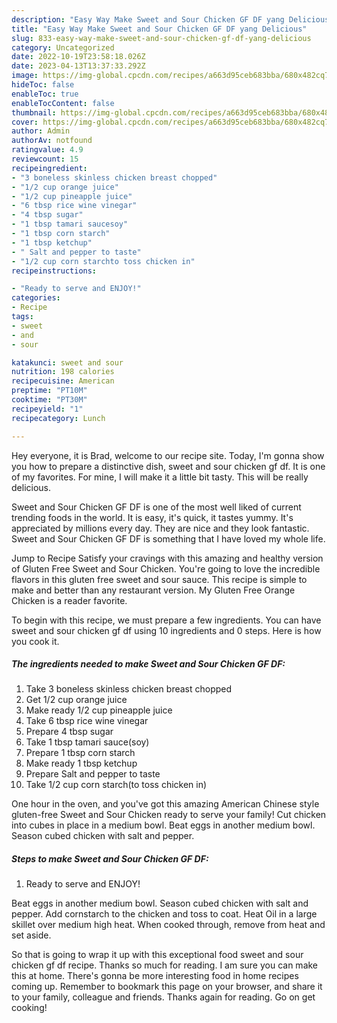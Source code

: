 ```yaml
---
description: "Easy Way Make Sweet and Sour Chicken GF DF yang Delicious"
title: "Easy Way Make Sweet and Sour Chicken GF DF yang Delicious"
slug: 833-easy-way-make-sweet-and-sour-chicken-gf-df-yang-delicious
category: Uncategorized
date: 2022-10-19T23:58:18.026Z
date: 2023-04-13T13:37:33.292Z
image: https://img-global.cpcdn.com/recipes/a663d95ceb683bba/680x482cq70/sweet-and-sour-chicken-gf-df-recipe-main-photo.jpg
hideToc: false
enableToc: true
enableTocContent: false
thumbnail: https://img-global.cpcdn.com/recipes/a663d95ceb683bba/680x482cq70/sweet-and-sour-chicken-gf-df-recipe-main-photo.jpg
cover: https://img-global.cpcdn.com/recipes/a663d95ceb683bba/680x482cq70/sweet-and-sour-chicken-gf-df-recipe-main-photo.jpg
author: Admin
authorAv: notfound
ratingvalue: 4.9
reviewcount: 15
recipeingredient:
- "3 boneless skinless chicken breast chopped"
- "1/2 cup orange juice"
- "1/2 cup pineapple juice"
- "6 tbsp rice wine vinegar"
- "4 tbsp sugar"
- "1 tbsp tamari saucesoy"
- "1 tbsp corn starch"
- "1 tbsp ketchup"
- " Salt and pepper to taste"
- "1/2 cup corn starchto toss chicken in"
recipeinstructions:

- "Ready to serve and ENJOY!"
categories:
- Recipe
tags:
- sweet
- and
- sour

katakunci: sweet and sour 
nutrition: 198 calories
recipecuisine: American
preptime: "PT10M"
cooktime: "PT30M"
recipeyield: "1"
recipecategory: Lunch

---
```



Hey everyone, it is Brad, welcome to our recipe site. Today, I'm gonna show you how to prepare a distinctive dish, sweet and sour chicken gf df. It is one of my favorites. For mine, I will make it a little bit tasty. This will be really delicious.

Sweet and Sour Chicken GF DF is one of the most well liked of current trending foods in the world. It is easy, it's quick, it tastes yummy. It's appreciated by millions every day. They are nice and they look fantastic. Sweet and Sour Chicken GF DF is something that I have loved my whole life.

Jump to Recipe Satisfy your cravings with this amazing and healthy version of Gluten Free Sweet and Sour Chicken. You&#39;re going to love the incredible flavors in this gluten free sweet and sour sauce. This recipe is simple to make and better than any restaurant version. My Gluten Free Orange Chicken is a reader favorite.


To begin with this recipe, we must prepare a few ingredients. You can have sweet and sour chicken gf df using 10 ingredients and 0 steps. Here is how you cook it.

<!--inarticleads1-->

##### The ingredients needed to make Sweet and Sour Chicken GF DF:

1. Take 3 boneless skinless chicken breast chopped
1. Get 1/2 cup orange juice
1. Make ready 1/2 cup pineapple juice
1. Take 6 tbsp rice wine vinegar
1. Prepare 4 tbsp sugar
1. Take 1 tbsp tamari sauce(soy)
1. Prepare 1 tbsp corn starch
1. Make ready 1 tbsp ketchup
1. Prepare  Salt and pepper to taste
1. Take 1/2 cup corn starch(to toss chicken in)


One hour in the oven, and you&#39;ve got this amazing American Chinese style gluten-free Sweet and Sour Chicken ready to serve your family! Cut chicken into cubes in place in a medium bowl. Beat eggs in another medium bowl. Season cubed chicken with salt and pepper. 

<!--inarticleads2-->

##### Steps to make Sweet and Sour Chicken GF DF:


1. Ready to serve and ENJOY!

Beat eggs in another medium bowl. Season cubed chicken with salt and pepper. Add cornstarch to the chicken and toss to coat. Heat Oil in a large skillet over medium high heat. When cooked through, remove from heat and set aside. 

So that is going to wrap it up with this exceptional food sweet and sour chicken gf df recipe. Thanks so much for reading. I am sure you can make this at home. There's gonna be more interesting food in home recipes coming up. Remember to bookmark this page on your browser, and share it to your family, colleague and friends. Thanks again for reading. Go on get cooking!
